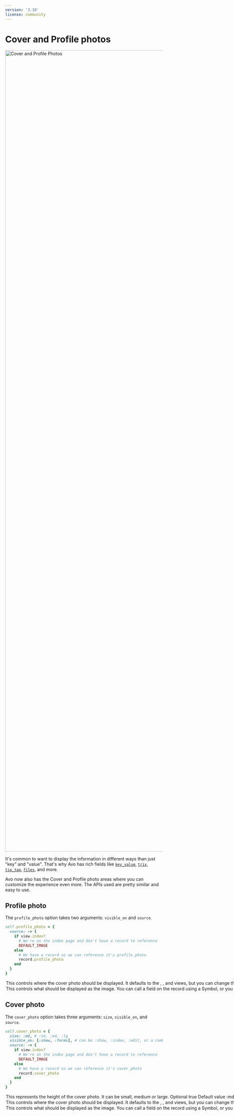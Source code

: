 ```yaml
---
version: '3.10'
license: community
---
```


# Cover and Profile photos

<Image src="/assets/img/3_0/cover-and-profile-photo/cover-and-profile-photo.png" alt="Cover and Profile Photos" width="2560 " height=" 1876" class="mt-8" />

It's common to want to display the information in different ways than just "key" and "value". That's why Avo has rich fields like [`key_value`](./fields/key_value), [`trix`](./fields/trix), [`tip_tap`](./fields/tip_tap), [`files`](./fields/files), and more.

Avo now also has the Cover and Profile photo areas where you can customize the experience even more.
The APIs used are pretty similar and easy to use.

## Profile photo

The `profile_photo` option takes two arguments: `visible_on` and `source`.

```ruby
self.profile_photo = {
  source: -> {
    if view.index?
      # We're on the index page and don't have a record to reference
      DEFAULT_IMAGE
    else
      # We have a record so we can reference it's profile_photo
      record.profile_photo
    end
  }
}
```

<Option name="`visible_on`">

This controls where the cover photo should be displayed.

It defaults to the <Show />, <Edit />, and <New /> views, but you can change that to be displayed to the <Index /> view or a combination of views.

##### Optional

`true`

##### Default value

`[:show, :forms]`

#### Possible values

You may choose one view or a combination of them using an array.

`:show`, `:edit`, `:new`, `:index`, `:forms`, `:display`, `[:show, :edit]`;
</Option>

<Option name="`source`">

This controls what should be displayed as the image.

You can call a field on the record using a `Symbol`, or you can open a block where you have access to the `record` and add your own value.

##### Default value

`nil`

#### Possible values

You can call a field on the `record` using a symbol.

```ruby
self.profile_photo = {
  source: :profile_photo # this will run `record.profile_photo`
}
```

Use a block to compute your own value.

```ruby
self.profile_photo = {
  source: -> {
    if view.index?
      # We're on the index page and don't have a record to reference
      DEFAULT_IMAGE
    else
      # We have a record so we can reference it's profile_photo
      record.profile_photo
    end
  }
}
```
</Option>

## Cover photo

The `cover_photo` option takes three arguments: `size`, `visible_on`, and `source`.

```ruby
self.cover_photo = {
  size: :md, # :sm, :md, :lg
  visible_on: [:show, :forms], # can be :show, :index, :edit, or a combination [:show, :index]
  source: -> {
    if view.index?
      # We're on the index page and don't have a record to reference
      DEFAULT_IMAGE
    else
      # We have a record so we can reference it's cover_photo
      record.cover_photo
    end
  }
}
```

<Option name="`size`">

This represents the height of the cover photo. It can be small, medium or large.

##### Optional

`true`

##### Default value

`:md`

#### Possible values

`:sm`, `:md`, or `:lg`
</Option>

<Option name="`visible_on`">

This controls where the cover photo should be displayed.

It defaults to the <Show />, <Edit />, and <New /> views, but you can change that to be displayed to the <Index /> view or a combination of views.

##### Optional

`true`

##### Default value

`[:show, :forms]`

#### Possible values

You may choose one view or a combination of them using an array.

`:show`, `:edit`, `:new`, `:index`, `:forms`, `:display`, `[:show, :edit]`;
</Option>

<Option name="`source`">

This controls what should be displayed as the image.

You can call a field on the record using a `Symbol`, or you can open a block where you have access to the `record` and add your own value.

##### Default value

`nil`

#### Possible values

You can call a field on the `record` using a symbol.

```ruby
self.cover_photo = {
  source: :cover_photo # this will run `record.cover_photo`
}
```

Use a block to compute your own value.

```ruby
self.cover_photo = {
  source: -> {
    if view.index?
      # We're on the index page and don't have a record to reference
      DEFAULT_IMAGE
    else
      # We have a record so we can reference it's cover_photo
      record.cover_photo
    end
  }
}
```
</Option>
